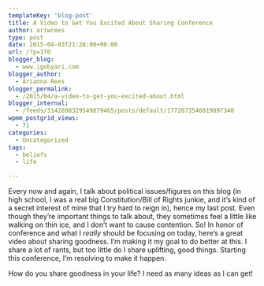 ```yaml
---
templateKey: 'blog-post'
title: A Video to Get You Excited About Sharing Conference
author: ariwrees
type: post
date: 2015-04-03T21:28:00+00:00
url: /?p=170
blogger_blog:
  - www.igobyari.com
blogger_author:
  - Arianna Rees
blogger_permalink:
  - /2015/04/a-video-to-get-you-excited-about.html
blogger_internal:
  - /feeds/3142898329549879465/posts/default/1772073546019897340
wpmm_postgrid_views:
  - 71
categories:
  - Uncategorized
tags:
  - beliefs
  - life

---
```

Every now and again, I talk about political issues/figures on this blog (in high school, I was a real big Constitution/Bill of Rights junkie, and it’s kind of a secret interest of mine that I try hard to reign in), hence my last post. Even though they’re important things to talk about, they sometimes feel a little like walking on thin ice, and I don’t want to cause contention. So! In honor of conference and what I _really_ should be focusing on today, here’s a great video about sharing goodness. I’m making it my goal to do better at this. I share a lot of rants, but too little do I share uplifting, good things. Starting this conference, I’m resolving to make it happen.

How do you share goodness in your life? I need as many ideas as I can get!
